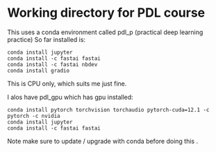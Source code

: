# Working directory for PDL course

This uses a conda environment called pdl_p  (practical deep learning practice)
So far installed is:

```
conda install jupyter
conda install -c fastai fastai
conda install -c fastai nbdev
conda install gradio
```

This is CPU only, which suits me just fine. 

I alos have pdl_gpu which has gpu installed: 
```
conda install pytorch torchvision torchaudio pytorch-cuda=12.1 -c pytorch -c nvidia 
conda install jupyter
conda install -c fastai fastai

```
 
Note make sure to update / upgrade with conda before doing this . 